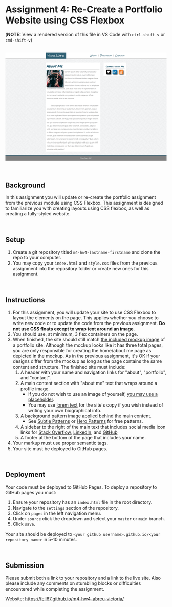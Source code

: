 # Assignment 4: Re-Create a Portfolio Website using CSS Flexbox

(**NOTE:** View a rendered version of this file in VS Code with `ctrl-shift-v` or `cmd-shift-v`)

&nbsp;
![mockup](./.github/mockup-1920.png)

&nbsp;
## Background

In this assignment you will update or re-create the portfolio assignment from the previous module using CSS Flexbox. This assignment is designed to familiarize you with creating layouts using CSS flexbox, as well as creating a fully-styled website.

&nbsp;
## Setup

1. Create a git repository titled `m4-hw4-lastname-firstname` and clone the repo to your computer. 
1. You may copy your `index.html` and `style.css` files from the previous assignment into the repository folder or create new ones for this assignment.

&nbsp;
## Instructions

1. For this assignment, you will update your site to use CSS Flexbox to layout the elements on the page. This applies whether you choose to write new code or to update the code from the previous assignment. **Do not use CSS floats except to wrap text around an image**.
1. You should use, at minimum, 3 flex containers on the page.
1. When finished, the site should still match [the included mockup image](mockup-1920.png) of a portfolio site. Although the mockup looks like it has three total pages, you are only responsible for creating the home/about me page as depicted in the mockup. As in the previous assignment, it's OK if your designs differ from the mockup as long as the page contains the same content and structure. The finished site must include:
    1. A header with your name and navigation links for "about", "portfolio", and "contact".
    1. A main content section with "about me" text that wraps around a profile image.
        * If you do not wish to use an image of yourself, [you may use a placeholder](https://pravatar.cc/).
        * You may use [lorem text](https://uhded.com/automatic-generate-lorem-vscode) for the site's copy if you wish instead of writing your own biographical info.
    1. A background pattern image applied behind the main content.
        * See [Subtle Patterns](https://www.toptal.com/designers/subtlepatterns/) or [Hero Patterns](https://www.heropatterns.com/) for free patterns.
    1. A sidebar to the right of the main text that includes social media icon links for [Stack Overflow](assets/soverflow.png), [LinkedIn](assets/linkedin.png), and [GitHub](assets/git.png)
    1. A footer at the bottom of the page that includes your name.
1. Your markup must use proper semantic tags.
1. Your site must be deployed to GitHub pages.


&nbsp;
## Deployment

Your code must be deployed to GitHub Pages. To deploy a repository to GitHub pages you must:

1. Ensure your repository has an `index.html` file in the root directory.
1. Navigate to the `settings` section of the repository.
1. Click on `pages` in the left navigation menu.
1. Under `source` click the dropdown and select your `master` or `main` branch.
1. Click `save`.

Your site should be deployed to `<your github username>.github.io/<your repository name>` in 5-10 minutes.

&nbsp;
## Submission

Please submit both a link to your repository and a link to the live site. Also please include any comments on stumbling blocks or difficulties encountered while completing the assignment.

Website: https://fell67.github.io/m4-hw4-abreu-victoria/